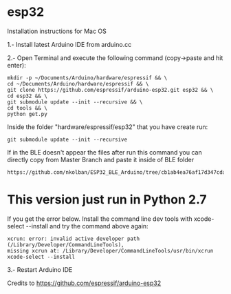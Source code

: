 # esp32

Installation instructions for Mac OS

1.- Install latest Arduino IDE from arduino.cc

2.- Open Terminal and execute the following command (copy->paste and hit enter):

    mkdir -p ~/Documents/Arduino/hardware/espressif && \
    cd ~/Documents/Arduino/hardware/espressif && \
    git clone https://github.com/espressif/arduino-esp32.git esp32 && \
    cd esp32 && \
    git submodule update --init --recursive && \
    cd tools && \
    python get.py
    
Inside the folder "hardware/espressif/esp32" that you have create run:

    git submodule update --init --recursive 
    
If in the BLE doesn't appear the files after run this command you can directly copy from Master Branch and paste it inside    of BLE folder
  
    https://github.com/nkolban/ESP32_BLE_Arduino/tree/cb1ab4ea76af17d347cdadcc003d1fe53af12aa7
  
  # This version just run in Python 2.7
  
If you get the error below. Install the command line dev tools with xcode-select --install and try the command above again:
  
    xcrun: error: invalid active developer path (/Library/Developer/CommandLineTools), 
    missing xcrun at: /Library/Developer/CommandLineTools/usr/bin/xcrun
    xcode-select --install

3.- Restart Arduino IDE 

Credits to https://github.com/espressif/arduino-esp32
